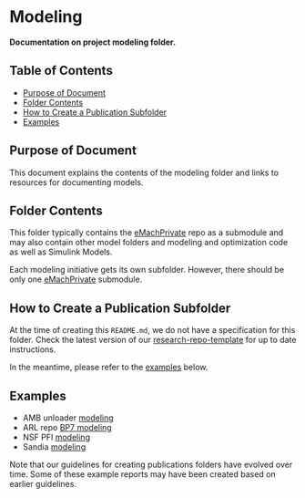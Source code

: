 # Modeling <!-- omit from toc -->

**Documentation on project modeling folder.**

## Table of Contents <!-- omit from toc -->

- [Purpose of Document](#purpose-of-document)
- [Folder Contents](#folder-contents)
- [How to Create a Publication Subfolder](#how-to-create-a-publication-subfolder)
- [Examples](#examples)

## Purpose of Document

This document explains the contents of the modeling folder and links to resources for documenting models.

## Folder Contents

This folder typically contains the [eMachPrivate](https://github.com/Severson-Group/eMachPrivate) repo as a submodule and may also contain other model folders and modeling and optimization code as well as Simulink Models.

Each modeling initiative gets its own subfolder. However, there should be only one [eMachPrivate](https://github.com/Severson-Group/eMachPrivate) submodule.

## How to Create a Publication Subfolder

At the time of creating this `README.md`, we do not have a specification for this folder. Check the latest version of our [research-repo-template](https://github.com/Severson-Group/research-repo-template/tree/main/modeling) for up to date instructions.

In the meantime, please refer to the [examples](#examples) below.

## Examples

- AMB unloader [modeling](https://github.com/Severson-Group/amb_unloader/tree/main/modeling/)
- ARL repo [BP7 modeling](https://github.com/Severson-Group/ARL-eturbo/tree/main/BP7/Modeling)
- NSF PFI [modeling](https://github.com/Severson-Group/nsf_pfi_bearingless/tree/main/modeling)
- Sandia [modeling](https://github.com/Severson-Group/sandia_sco2/tree/main/modeling)

Note that our guidelines for creating publications folders have evolved over time. Some of these example reports may have been created based on earlier guidelines.
